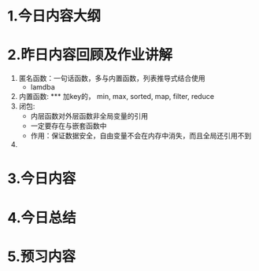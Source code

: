 # 1.今日内容大纲


# 2.昨日内容回顾及作业讲解
1. 匿名函数：一句话函数，多与内置函数，列表推导式结合使用
    - lamdba
2. 内置函数: *** 加key的， min, max, sorted, map, filter, reduce
3. 闭包:
    - 内层函数对外层函数非全局变量的引用
    - 一定要存在与嵌套函数中
    - 作用：保证数据安全，自由变量不会在内存中消失，而且全局还引用不到
4. 

# 3.今日内容

# 4.今日总结

# 5.预习内容